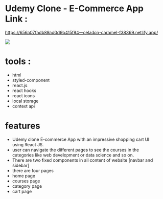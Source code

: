 # Udemy Clone - E-Commerce App Link :

https://656a07fadb89ad0d9b415f84--celadon-caramel-f38369.netlify.app/


<img src="./image.png">

# tools :

- html <br>
- styled-component  <br>
- react.js <br>
- react hooks <br>
- react icons<br>
- local storage<br>
- context api <br>

# features

- Udemy clone E-commerce App with an impressive shopping cart UI using React JS.<br>
- user can navigate the different pages to see the courses in the categories like web development or data science and so on. <br>
- There are two fixed components in all content of website [navbar and sidebar] <br>
- there are four pages <br>
- home page<br>
- courses page<br>
- category page<br>
- cart page<br>
